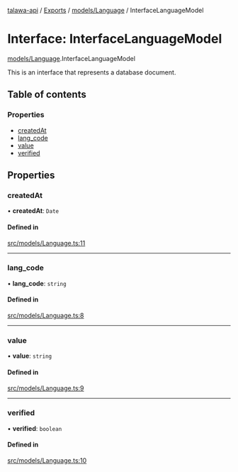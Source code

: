 [talawa-api](../README.md) / [Exports](../modules.md) / [models/Language](../modules/models_Language.md) / InterfaceLanguageModel

# Interface: InterfaceLanguageModel

[models/Language](../modules/models_Language.md).InterfaceLanguageModel

This is an interface that represents a database document.

## Table of contents

### Properties

- [createdAt](models_Language.InterfaceLanguageModel.md#createdat)
- [lang\_code](models_Language.InterfaceLanguageModel.md#lang_code)
- [value](models_Language.InterfaceLanguageModel.md#value)
- [verified](models_Language.InterfaceLanguageModel.md#verified)

## Properties

### createdAt

• **createdAt**: `Date`

#### Defined in

[src/models/Language.ts:11](https://github.com/PalisadoesFoundation/talawa-api/blob/3eeb2af/src/models/Language.ts#L11)

___

### lang\_code

• **lang\_code**: `string`

#### Defined in

[src/models/Language.ts:8](https://github.com/PalisadoesFoundation/talawa-api/blob/3eeb2af/src/models/Language.ts#L8)

___

### value

• **value**: `string`

#### Defined in

[src/models/Language.ts:9](https://github.com/PalisadoesFoundation/talawa-api/blob/3eeb2af/src/models/Language.ts#L9)

___

### verified

• **verified**: `boolean`

#### Defined in

[src/models/Language.ts:10](https://github.com/PalisadoesFoundation/talawa-api/blob/3eeb2af/src/models/Language.ts#L10)
